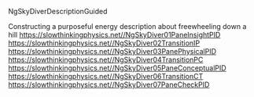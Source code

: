 NgSkyDiverDescriptionGuided

Constructing a purposeful energy description about freewheeling down a hill
https://slowthinkingphysics.net//NgSkyDiver01PaneInsightPID
https://slowthinkingphysics.net//NgSkyDiver02TransitionIP
https://slowthinkingphysics.net//NgSkyDiver03PanePhysicalPID
https://slowthinkingphysics.net//NgSkyDiver04TransitionPC
https://slowthinkingphysics.net//NgSkyDiver05PaneConceptualPID
https://slowthinkingphysics.net//NgSkyDiver06TransitionCT
https://slowthinkingphysics.net//NgSkyDiver07PaneCheckPID
